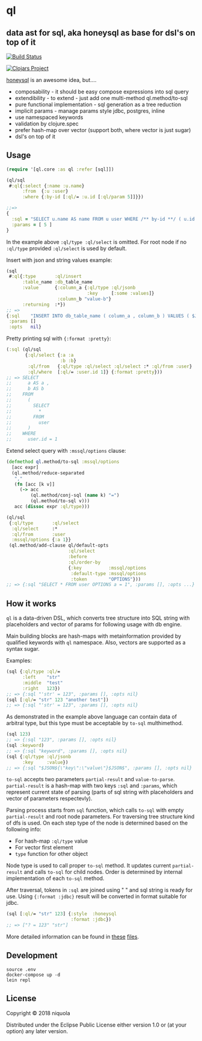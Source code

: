 # ql 

## data ast for sql, aka honeysql as base for dsl's on top of it

[![Build Status](https://travis-ci.org/niquola/ql.svg?branch=master)](https://travis-ci.org/niquola/ql)

[![Clojars Project](https://img.shields.io/clojars/v/ql.svg)](https://clojars.org/ql)


[honeysql](https://github.com/jkk/honeysql) is an awesome idea, but....

* composability - it should be easy compose expressions into sql query
* extendibility - to extend - just add one multi-method ql.method/to-sql
* pure functional implementation - sql generation as a tree reduction
* implicit params - manage params style jdbc, postgres, inline
* use namespaced keywords
* validation by clojure.spec
* prefer hash-map over vector (support both, where vector is just sugar)
* dsl's on top of it

## Usage

```clj
(require '[ql.core :as ql :refer [sql]])

(ql/sql 
 #:ql{:select {:name :u.name}
      :from  {:u :user}
      :where {:by-id [:ql/= :u.id [:ql/param 5]]}})

;;=> 
{
  :sql = "SELECT u.name AS name FROM u user WHERE /** by-id **/ ( u.id = ? )"
  :params = [ 5 ]
}

```

In the example above `:ql/type :ql/select` is omitted. For root node if no
`:ql/type` provided `:ql/select` is used by default.

Insert with json and string values example:

```clj
(sql
 #:ql{:type       :ql/insert
      :table_name :db_table_name
      :value      {:column_a {:ql/type :ql/jsonb
                              :key     [:some :values]}
                   :column_b "value-b"}
      :returning  :*})
;; =>
{:sql    "INSERT INTO db_table_name ( column_a , column_b ) VALUES ( $JSON${\"key\":[\"some\",\"values\"]}$JSON$ , 'value-b' ) RETURNING *"
 :params []
 :opts   nil}
```

Pretty printing sql with `{:format :pretty}`:

```clj
(:sql (ql/sql
       {:ql/select {:a :a
                    :b :b}
        :ql/from   {:ql/type :ql/select :ql/select :* :ql/from :user}
        :ql/where  [:ql/= :user.id 1]} {:format :pretty}))
;; => SELECT
;;      a AS a ,
;;      b AS b
;;    FROM
;;      (
;;        SELECT
;;          *
;;        FROM
;;          user
;;      )
;;    WHERE
;;      user.id = 1

```

Extend select query with `:mssql/options` clause:

```clj
(defmethod ql.method/to-sql :mssql/options
  [acc expr]
  (ql.method/reduce-separated
   ","
   (fn [acc [k v]]
     (-> acc
         (ql.method/conj-sql (name k) "=")
         (ql.method/to-sql v)))
   acc (dissoc expr :ql/type)))

(ql/sql
 {:ql/type       :ql/select
  :ql/select     :*
  :ql/from       :user
  :mssql/options {:a 1}}
 (ql.method/add-clause ql/default-opts
                       :ql/select
                       :before
                       :ql/order-by
                       {:key          :mssql/options
                        :default-type :mssql/options
                        :token        "OPTIONS"}))
;; => {:sql "SELECT * FROM user OPTIONS a = 1", :params [], :opts ...}
```

## How it works

`ql` is a data-driven DSL, which converts tree structure into SQL string with
placeholders and vector of params for following usage with db engine.

Main building blocks are hash-maps with metainformation provided by qualified
keywords with `ql` namespace. Also, vectors are supported as a syntax sugar.

Examples:
```clj
(sql {:ql/type :ql/=
      :left    "str"
      :middle  "test"
      :right   123})
;; => {:sql "'str' = 123", :params [], :opts nil}
(sql [:ql/= "str" 123 "another test"])
;; => {:sql "'str' = 123", :params [], :opts nil}
```

As demonstrated in the example above language can contain data of arbitral type,
but this type must be acceptable by `to-sql` multhimethod.

```clj
(sql 123)
;; => {:sql "123", :params [], :opts nil}
(sql :keyword)
;; => {:sql "keyword", :params [], :opts nil}
(sql {:ql/type :ql/jsonb
      :key     :value})
;; => {:sql "$JSON${\"key\":\"value\"}$JSON$", :params [], :opts nil}
```

`to-sql` accepts two parameters `partial-result` and `value-to-parse`.
`partial-result` is a hash-map with two keys `:sql` and `:params`, which
represent current state of parsing (parts of sql string with placeholders and
vector of parameters respectevly).

Parsing process starts from `sql` function, which calls `to-sql` with empty
`partial-result` and root node parameters. For traversing tree structure kind of
dfs is used. On each step type of the node is determined based on the following
info:

- For hash-map `:ql/type` value
- For vector first element
- `type` function for other object

Node type is used to call proper `to-sql` method. It updates current
`partial-result` and calls `to-sql` for child nodes. Order is determined by
internal implementation of each `to-sql` method.

After traversal, tokens in `:sql` are joined using " " and sql string is ready
for use. Using `{:format :jdbc}` result will be converted in format suitable for
jdbc.

```clj
(sql [:ql/= "str" 123] {:style  :honeysql
                        :format :jdbc})
;; => ["? = 123" "str"]
```

More detailed information can be found in [these](./src/ql/core.cljc) [files](./src/ql/method.cljc).

## Development

```
source .env
docker-compose up -d
lein repl
```


## License

Copyright © 2018 niquola

Distributed under the Eclipse Public License either version 1.0 or (at
your option) any later version.
